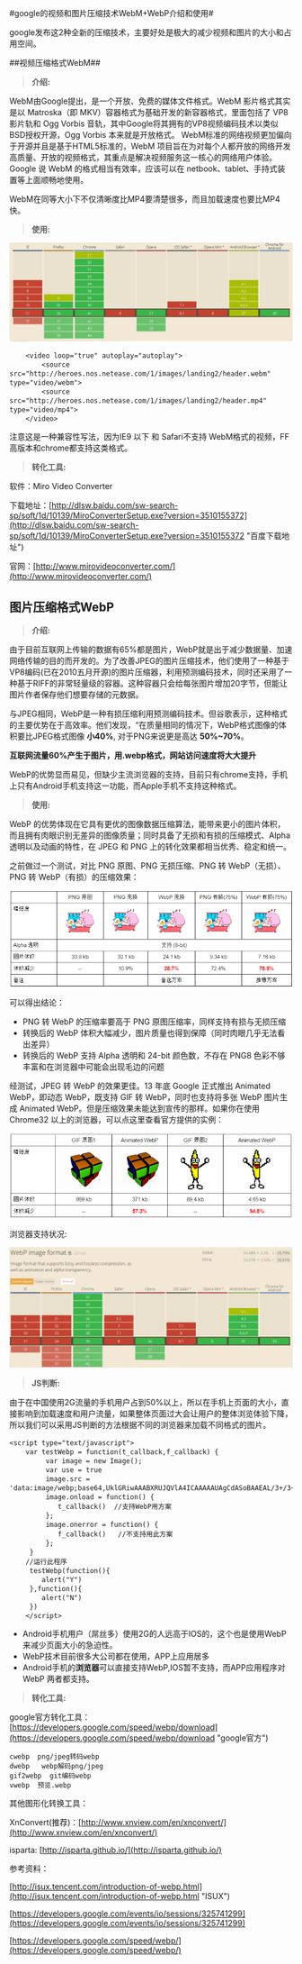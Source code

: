 #google的视频和图片压缩技术WebM+WebP介绍和使用#

google发布这2种全新的压缩技术，主要好处是极大的减少视频和图片的大小和占用空间。

##视频压缩格式WebM##

> **介绍:**

WebM由Google提出，是一个开放、免费的媒体文件格式。WebM 影片格式其实是以 Matroska（即 MKV）容器格式为基础开发的新容器格式，里面包括了 VP8 影片轨和 Ogg Vorbis 音轨，其中Google将其拥有的VP8视频编码技术以类似BSD授权开源，Ogg Vorbis 本来就是开放格式。 WebM标准的网络视频更加偏向于开源并且是基于HTML5标准的，WebM 项目旨在为对每个人都开放的网络开发高质量、开放的视频格式，其重点是解决视频服务这一核心的网络用户体验。Google 说 WebM 的格式相当有效率，应该可以在 netbook、tablet、手持式装置等上面顺畅地使用。

WebM在同等大小下不仅清晰度比MP4要清楚很多，而且加载速度也要比MP4快。


> **使用:**

![WebM兼容性](https://raw.githubusercontent.com/jv-fe/jv-fe.github.com/master/JV/JVC/google-image-compress/webm-use.png)

    
        <video loop="true" autoplay="autoplay">
            <source src="http://heroes.nos.netease.com/1/images/landing2/header.webm" type="video/webm">
            <source src="http://heroes.nos.netease.com/1/images/landing2/header.mp4" type="video/mp4">
        </video>

注意这是一种兼容性写法，因为IE9 以下 和 Safari不支持 WebM格式的视频，FF高版本和chrome都支持这类格式。

> **转化工具:**

软件：Miro Video Converter

下载地址：[http://dlsw.baidu.com/sw-search-sp/soft/1d/10139/MiroConverterSetup.exe?version=3510155372](http://dlsw.baidu.com/sw-search-sp/soft/1d/10139/MiroConverterSetup.exe?version=3510155372 "百度下载地址")

官网：[http://www.mirovideoconverter.com/](http://www.mirovideoconverter.com/)


## 图片压缩格式WebP ##

> **介绍:**


由于目前互联网上传输的数据有65%都是图片，WebP就是出于减少数据量、加速网络传输的目的而开发的。为了改善JPEG的图片压缩技术，他们使用了一种基于VP8编码(已在2010五月开源)的图片压缩器，利用预测编码技术，同时还采用了一种基于RIFF的非常轻量级的容器。这种容器只会给每张图片增加20字节，但能让图片作者保存他们想要存储的元数据。



与JPEG相同，WebP是一种有损压缩利用预测编码技术。但谷歌表示，这种格式的主要优势在于高效率。他们发现，“在质量相同的情况下，WebP格式图像的体积要比JPEG格式图像 **小40%**, 对于PNG来说更是高达 **50%~70%**。

**互联网流量60%产生于图片，用.webp格式，网站访问速度将大大提升**

WebP的优势显而易见，但缺少主流浏览器的支持，目前只有chrome支持，手机上只有Android手机支持这一功能，而Apple手机不支持这种格式。

> **使用:**

WebP 的优势体现在它具有更优的图像数据压缩算法，能带来更小的图片体积，而且拥有肉眼识别无差异的图像质量；同时具备了无损和有损的压缩模式、Alpha 透明以及动画的特性，在 JPEG 和 PNG 上的转化效果都相当优秀、稳定和统一。

之前做过一个测试，对比 PNG 原图、PNG 无损压缩、PNG 转 WebP（无损）、PNG 转 WebP（有损）的压缩效果：

![PNG图片比较](https://raw.githubusercontent.com/jv-fe/jv-fe.github.com/master/JV/JVC/google-image-compress/webp-compare2.png)

可以得出结论：

- PNG 转 WebP 的压缩率要高于 PNG 原图压缩率，同样支持有损与无损压缩
- 转换后的 WebP 体积大幅减少，图片质量也得到保障（同时肉眼几乎无法看出差异）
- 转换后的 WebP 支持 Alpha 透明和 24-bit 颜色数，不存在 PNG8 色彩不够丰富和在浏览器中可能会出现毛边的问题


经测试，JPEG 转 WebP 的效果更佳。13 年底 Google 正式推出 Animated WebP，即动态 WebP，既支持 GIF 转 WebP，同时也支持将多张 WebP 图片生成 Animated WebP。但是压缩效果未能达到宣传的那样。如果你在使用 Chrome32 以上的浏览器，可以点这里查看官方提供的实例：


![gif图片比较](https://raw.githubusercontent.com/jv-fe/jv-fe.github.com/master/JV/JVC/google-image-compress/webp-compare.jpg)


浏览器支持状况:

![gif图片比较](https://raw.githubusercontent.com/jv-fe/jv-fe.github.com/master/JV/JVC/google-image-compress/webp-use.png)

> **JS判断:**


由于在中国使用2G流量的手机用户占到50%以上，所以在手机上页面的大小，直接影响到加载速度和用户流量，如果整体页面过大会让用户的整体浏览体验下降，所以我们可以采用JS判断的方法根据不同的浏览器来加载不同格式的图片。



    <script type="text/javascript">
        var testWebp = function(t_callback,f_callback) {
             var image = new Image();
             var use = true
             image.src = 'data:image/webp;base64,UklGRiwAAABXRUJQVlA4ICAAAAAUAgCdASoBAAEAL/3+/3+CAB/AAAFzrNsAAP5QAAAAAA==';
             image.onload = function() {
                t_callback()  //支持WebP用方案
             };
             image.onerror = function() {
                f_callback()   //不支持用此方案
             };
         }
		//运行此程序
         testWebp(function(){
            alert("Y")
         },function(){
            alert("N")
         })
        </script>


- Android手机用户（屌丝多）使用2G的人远高于IOS的，这个也是使用WebP来减少页面大小的急迫性。
- WebP技术目前很多大公司都在使用，APP上应用居多
- Android手机的**浏览器**可以直接支持WebP,IOS暂不支持，而APP应用程序对WebP 两者都支持。

> **转化工具:**


google官方转化工具：[https://developers.google.com/speed/webp/download](https://developers.google.com/speed/webp/download "google官方")

    cwebp  png/jpeg转码webp
    dwebp   webp解码png/jpeg
    gif2webp  git编码webp
    vwebp  预览.webp

其他图形化转换工具：

XnConvert(推荐)：[http://www.xnview.com/en/xnconvert/](http://www.xnview.com/en/xnconvert/)

isparta: [http://isparta.github.io/](http://isparta.github.io/)


参考资料：

[http://isux.tencent.com/introduction-of-webp.html](http://isux.tencent.com/introduction-of-webp.html "ISUX")

[https://developers.google.com/events/io/sessions/325741299](https://developers.google.com/events/io/sessions/325741299)

[https://developers.google.com/speed/webp/](https://developers.google.com/speed/webp/)
